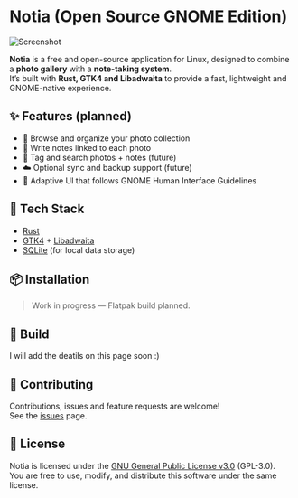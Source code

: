 # Notia (Open Source GNOME Edition)

![Screenshot](https://github.com/user-attachments/assets/269c4b88-a5e3-4de7-8ec8-e4f20ee23dc5)


**Notia** is a free and open-source application for Linux, designed to combine a **photo gallery** with a **note-taking system**.  
It’s built with **Rust, GTK4 and Libadwaita** to provide a fast, lightweight and GNOME-native experience.

## ✨ Features (planned)
- 📸 Browse and organize your photo collection
- 📝 Write notes linked to each photo
- 🔖 Tag and search photos + notes (future)
- ☁️ Optional sync and backup support (future)
- 🎨 Adaptive UI that follows GNOME Human Interface Guidelines

## 🚀 Tech Stack
- [Rust](https://www.rust-lang.org/)
- [GTK4](https://www.gtk.org/) + [Libadwaita](https://gnome.pages.gitlab.gnome.org/libadwaita/)
- [SQLite](https://sqlite.org/) (for local data storage)

## 📦 Installation
> Work in progress — Flatpak build planned.

## 🚀 Build

I will add the deatils on this page soon :)

## 🤝 Contributing
Contributions, issues and feature requests are welcome!  
See the [issues](../../issues) page.

## 📜 License
Notia is licensed under the [GNU General Public License v3.0](https://www.gnu.org/licenses/gpl-3.0.en.html) (GPL-3.0).  
You are free to use, modify, and distribute this software under the same license.

